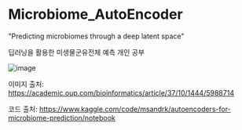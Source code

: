 # Microbiome_AutoEncoder
"Predicting microbiomes through a deep latent space"


딥러닝을 활용한 미생물군유전체 예측 개인 공부

![image](https://user-images.githubusercontent.com/71765587/197217992-66c7c988-1bf5-4814-b927-311ab111c752.png)

이미지 출처: https://academic.oup.com/bioinformatics/article/37/10/1444/5988714

코드 출처: https://www.kaggle.com/code/msandrk/autoencoders-for-microbiome-prediction/notebook

